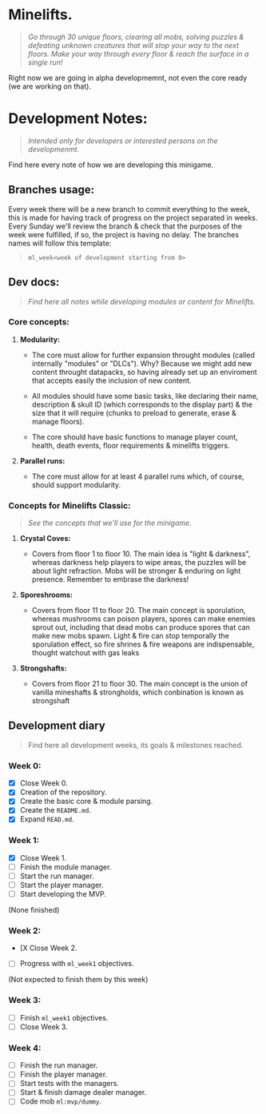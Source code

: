 # Minelifts.
> *Go through 30 unique floors, clearing all mobs, solving puzzles & defeating unknown creatures that will stop your way to the next floors. Make your way through every floor & reach the surface in a single run!*

Right now we are going in alpha developmemnt, not even the core ready (we are working on that).

# Development Notes:
> *Intended only for developers or interested persons on the developmenmt.*

Find here every note of how we are developing this minigame.

## Branches usage:

Every week there will be a new branch to commit everything to the week, this is made for having track of progress on the project separated in weeks. Every Sunday we'll review the branch & check that the purposes of the week were fulfilled, if so, the project is having no delay. The branches names will follow this template:

> `ml_week<week of development starting from 0>`


## Dev docs:
> *Find here all notes while developing modules or content for Minelifts.*

### Core concepts:

1. **Modularity:**
   - The core must allow for further expansion throught modules (called internally "modules" or "DLCs"). Why? Because we might add new content throught datapacks, so having already set up an enviroment that accepts easily the inclusion of new content.

   - All modules should have some basic tasks, like declaring their name, description & skull ID (which corresponds to the display part) & the size that it will require (chunks to preload to generate, erase & manage floors).

   - The core should have basic functions to manage player count, health, death events, floor requirements & minelifts triggers.

2. **Parallel runs:**
   - The core must allow for at least 4 parallel runs which, of course, should support modularity.


### Concepts for Minelifts Classic:
> *See the concepts that we'll use for the minigame.*

1. **Crystal Coves:**
   - Covers from floor 1 to floor 10. The main idea is "light & darkness", whereas darkness help players to wipe areas, the puzzles will be about light refraction. Mobs will be stronger & enduring on light presence. Remember to embrase the darkness!

2. **Sporeshrooms:**
   - Covers from floor 11 to floor 20. The main concept is sporulation, whereas mushrooms can poison players, spores can make enemies sprout out, including that dead mobs can produce spores that can make new mobs spawn. Light & fire can stop temporally the sporulation effect, so fire shrines & fire weapons are indispensable, thought watchout with gas leaks 

3. **Strongshafts:**
   - Covers from floor 21 to floor 30. The main concept is the union of vanilla mineshafts & strongholds, which conbination is known as strongshaft


## Development diary
> Find here all development weeks, its goals & milestones reached.

### Week 0:
- [X] Close Week 0.
- [X] Creation of the repository.
- [X] Create the basic core & module parsing.
- [X] Create the `README.md`.
- [X] Expand `READ.md`.

### Week 1:
- [X] Close Week 1.
- [ ] Finish the module manager.
- [ ] Start the run manager.
- [ ] Start the player manager.
- [ ] Start developing the MVP.

(None finished)

### Week 2:
- [X Close Week 2.
- [ ] Progress with `ml_week1` objectives.

(Not expected to finish them by this week)

### Week 3:
- [ ] Finish `ml_week1` objectives.
- [ ] Close Week 3.

### Week 4:
- [ ] Finish the run manager.
- [ ] Finish the player manager.
- [ ] Start tests with the managers.
- [ ] Start & finish damage dealer manager.
- [ ] Code mob `ml:mvp/dummy`.
